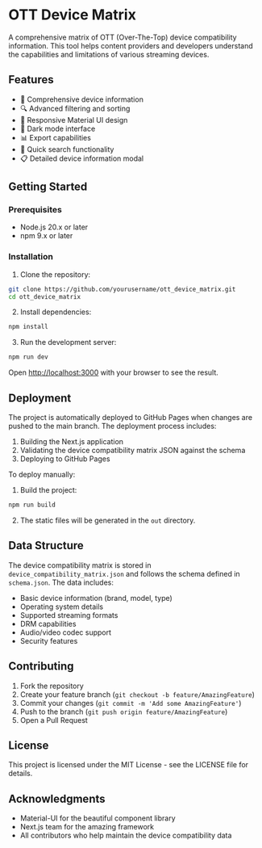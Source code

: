 # OTT Device Matrix

A comprehensive matrix of OTT (Over-The-Top) device compatibility information. This tool helps content providers and developers understand the capabilities and limitations of various streaming devices.

## Features

- 🎯 Comprehensive device information
- 🔍 Advanced filtering and sorting
- 📱 Responsive Material UI design
- 🌙 Dark mode interface
- 📊 Export capabilities
- 🔎 Quick search functionality
- 📋 Detailed device information modal

## Getting Started

### Prerequisites

- Node.js 20.x or later
- npm 9.x or later

### Installation

1. Clone the repository:
```bash
git clone https://github.com/yourusername/ott_device_matrix.git
cd ott_device_matrix
```

2. Install dependencies:
```bash
npm install
```

3. Run the development server:
```bash
npm run dev
```

Open [http://localhost:3000](http://localhost:3000) with your browser to see the result.

## Deployment

The project is automatically deployed to GitHub Pages when changes are pushed to the main branch. The deployment process includes:

1. Building the Next.js application
2. Validating the device compatibility matrix JSON against the schema
3. Deploying to GitHub Pages

To deploy manually:

1. Build the project:
```bash
npm run build
```

2. The static files will be generated in the `out` directory.

## Data Structure

The device compatibility matrix is stored in `device_compatibility_matrix.json` and follows the schema defined in `schema.json`. The data includes:

- Basic device information (brand, model, type)
- Operating system details
- Supported streaming formats
- DRM capabilities
- Audio/video codec support
- Security features

## Contributing

1. Fork the repository
2. Create your feature branch (`git checkout -b feature/AmazingFeature`)
3. Commit your changes (`git commit -m 'Add some AmazingFeature'`)
4. Push to the branch (`git push origin feature/AmazingFeature`)
5. Open a Pull Request

## License

This project is licensed under the MIT License - see the LICENSE file for details.

## Acknowledgments

- Material-UI for the beautiful component library
- Next.js team for the amazing framework
- All contributors who help maintain the device compatibility data
